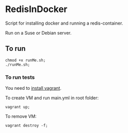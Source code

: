 # RedisInDocker

Script for installing docker and running a redis-container.

Run on a Suse or Debian server.

## To run

```()
chmod +x runMe.sh;
./runMe.sh;
```

### To run tests

You need to [install vagrant](https://github.com/Bragalund/bjellekua/blob/dev/installVagrantWithAptOnUbuntu18.04.sh).

To create VM and run main.yml in root folder:
```()
vagrant up;
```

To remove VM:
```()
vagrant destroy -f;
```